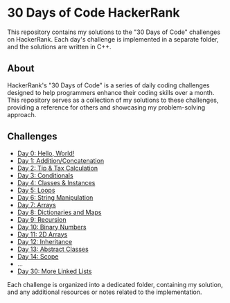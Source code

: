 # 30 Days of Code HackerRank

This repository contains my solutions to the "30 Days of Code" challenges on HackerRank. Each day's challenge is implemented in a separate folder, and the solutions are written in C++.

## About

HackerRank's "30 Days of Code" is a series of daily coding challenges designed to help programmers enhance their coding skills over a month. This repository serves as a collection of my solutions to these challenges, providing a reference for others and showcasing my problem-solving approach.

## Challenges

- [Day 0: Hello, World!](./Day00/Day00.cpp)
- [Day 1: Addition/Concatenation](./Day01/Day01.cpp)
- [Day 2: Tip & Tax Calculation](./Day02/Day02.cpp)
- [Day 3: Conditionals](./Day03/Day03.cpp)
- [Day 4: Classes & Instances](./Day04/Day04.cpp)
- [Day 5: Loops](./Day05/Day05.cpp)
- [Day 6: String Manipulation](./Day06/Day06.cpp)
- [Day 7: Arrays](./Day07/Day07.cpp)
- [Day 8: Dictionaries and Maps](./Day08/Day08.cpp)
- [Day 9: Recursion](./Day09/Day09.cpp)
- [Day 10: Binary Numbers](./Day10/Day10.cpp)
- [Day 11: 2D Arrays](./Day11/Day11.cpp)
- [Day 12: Inheritance](./Day12/Day12.cpp)
- [Day 13: Abstract Classes](./Day13/Day13.cpp)
- [Day 14: Scope](./Day14/Day14.cpp)
- ...
- [Day 30: More Linked Lists](./Day30.cpp)

Each challenge is organized into a dedicated folder, containing my solution, and any additional resources or notes related to the implementation.
